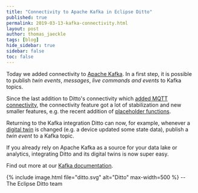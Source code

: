 ```yaml
---
title: "Connectivity to Apache Kafka in Eclipse Ditto"
published: true
permalink: 2019-03-13-kafka-connectivity.html
layout: post
author: thomas_jaeckle
tags: [blog]
hide_sidebar: true
sidebar: false
toc: false
---
```


Today we added connectivity to [Apache Kafka](https://kafka.apache.org/). In a first step, it is possible to publish
*twin events*, *messages*, *live commands and events* to Kafka topics.

Since the last addition to Ditto's connectivity which [added MQTT connectivity](2018-10-16-example-mqtt-bidirectional.html),
the connectivity feature got a lot of stabilization and new smaller features, e.g. the recent addition of 
[placeholder functions](basic-placeholders.html#function-expressions).

Returning to the Kafka integration Ditto can now, for example, whenever a [digital twin](intro-digitaltwins.html) is 
changed (e.g. a device updated some state data), publish a *twin event* to a Kafka topic.

If you already rely on Apache Kafka as a source for your data lake or analytics, integrating Ditto and its digital twins
is now super easy.

Find out more at our [Kafka documentation](connectivity-protocol-bindings-kafka2.html).


{% include image.html file="ditto.svg" alt="Ditto" max-width=500 %}
--<br/>
The Eclipse Ditto team
